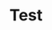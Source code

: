 ---
schema: default
title: Test
organization: Sample Department
notes: test
license: 'https://creativecommons.org/licenses/by/4.0/'
category:
  - Transportation
maintainer: test
maintainer_email: test
---